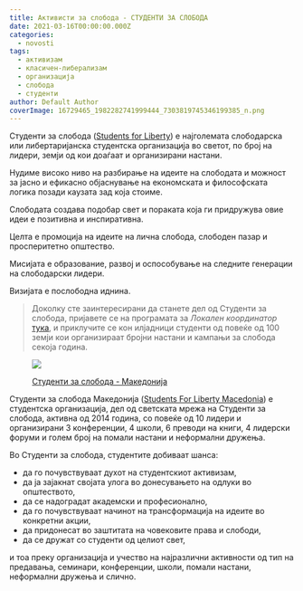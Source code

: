 ```yaml
---
title: Активисти за слобода - СТУДЕНТИ ЗА СЛОБОДА
date: 2021-03-16T00:00:00.000Z
categories:
  - novosti
tags:
  - активизам
  - класичен-либерализам
  - организација
  - слобода
  - студенти
author: Default Author
coverImage: 16729465_1982282741999444_7303819745346199385_n.png
---
```


Студенти за слобода ([Students for Liberty](https://studentsforliberty.org/europe)) е најголемата слободарска или либертаријанска студентска организација во светот, по број на лидери, земји од кои доаѓаат и организирани настани. 

Нудиме високо ниво на разбирање на идеите на слободата и можност за јасно и ефикасно објаснување на економската и философската логика позади каузата зад која стоиме.

Слободата создава подобар свет и пораката која ги придружува овие идеи е позитивна и инспиративна. 

Целта е промоција на идеите на лична слобода, слободен пазар и просперитетно општество. 

Мисијата е образование, развој и оспособување на следните генерации на слободарски лидери.

Визијата е послободна иднина.

> Доколку сте заинтересирани да станете дел од Студенти за слобода, пријавете се на програмата за _Локален координатор_ [тука](https://studentsforliberty.org/europe/local-coordinator-program/), и приклучите се кон илјадници студенти од повеќе од 100 земји кои организираат бројни настани и кампањи за слобода секоја година.

<figure>

![](http://libertaniabackup.local/wp-content/uploads/2021/03/16729465_1982282741999444_7303819745346199385_n.png)

<figcaption>

[Студенти за слобода - Македонија](http://www.facebook.com/sfl.macedonia)

</figcaption>

</figure>

Студенти за слобода Македонија ([Students For Liberty Macedonia](https://www.facebook.com/sfl.macedonia/)) е студентска организација, дел од светската мрежа на Студенти за слобода, активна од 2014 година, со повеќе од 10 лидери и организирани 3 конференции, 4 школи, 6 преводи на книги, 4 лидерски форуми и голем број на помали настани и неформални дружења.

Во Студенти за слобода, студентите добиваат шанса: 

- да го почувствуваат духот на студентскиот активизам, 
- да ја зајакнат својата улога во донесувањето на одлуки во општеството, 
- да се надоградат академски и професионално, 
- да го почувствуваат начинот на трансформација на идеите во конкретни акции, 
- да придонесат во заштитата на човековите права и слободи,
- да се дружат со студенти од целиот свет, 

и тоа преку организација и учество на најразлични активности од тип на предавања, семинари, конференции, школи, помали настани, неформални дружења и слично.
